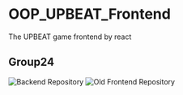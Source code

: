 # OOP_UPBEAT_Frontend
The UPBEAT game frontend by react

## Group24

![Backend Repository](https://github.com/JameSs-66/OOP_UPBEAT_Backend.git)
![Old Frontend Repository](https://github.com/Unlxii/UPBEAT_Frontend.git)
